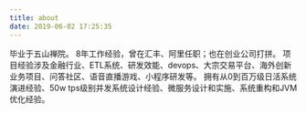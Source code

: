 ```yaml
---
title: about
date: 2019-06-02 17:25:35
---
```


毕业于五山禅院。
8年工作经验，曾在汇丰、阿里任职；也在创业公司打拼。
项目经验涉及金融行业、ETL系统、研发效能、devops、大宗交易平台、海外创新业务项目、问答社区、语音直播游戏、小程序研发等。
拥有从0到百万级日活系统演进经验、50w tps级别并发系统设计经验、微服务设计和实施、系统重构和JVM优化经验。